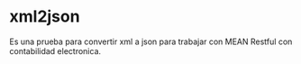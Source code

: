 # xml2json

Es una prueba para convertir xml a json para trabajar con MEAN Restful con contabilidad electronica.
